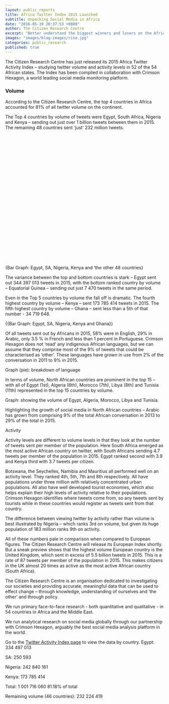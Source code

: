 ```yaml
---
layout: public_reports
title: Africa Twitter Index 2015 Launched
subtitle: Unpacking Social Media in Africa
date: "2016-05-19 20:37:53 +0800"
author: The Citizen Research Centre
excerpt: "Better understand the biggest winners and losers on the African continent when it comes to Twitter. Find out who ranks number one on our African Twitter Index."
images: "images/blog-images/rise.jpg"
categories: public_research
published: true
---
```


<p>The Citizen Research Centre has just released its 2015 Africa Twitter Activity Index – studying twitter volume and activity levels in 52 of the 54 African states. The Index has been compiled in collaboration with Crimson Hexagon, a world leading social media monitoring platform.</p>

<h3>Volume</h3>

<p>According to the Citizen Research Centre, the top 4 countries in Africa accounted for 81% of all twitter volume on the continent.</p> 

<p>The Top 4 countries by volume of tweets were Egypt, South Africa, Nigeria and Kenya – sending out just over 1 billion tweets between them in 2015. The remaining 48 countries sent ‘just’ 232 million tweets.</p>

<div id="voltweets" style="min-width: 310px; height: 400px; margin: 0 auto"></div>

{Bar Graph:
Egypt, SA, Nigeria, Kenya and ‘the other 48 countries}

<p>The variance between the top and bottom countries is stark – Egypt sent out 344 397 013 tweets in 2015, with the bottom ranked country by volume – Equatorial Guinea – sending out just 7 470 tweets in the same period.</p>

<p>Even in the Top 5 countries by volume the fall off is dramatic.  The fourth highest country by volume – Kenya – sent 173 785 414 tweets in 2015.  The fifth highest country by volume – Ghana – sent less than a 5th of that number - 34 719 648.</p>  

{{Bar Graph:
Egypt, SA, Nigeria, Kenya and Ghana}}

<p>Of all tweets sent out by Africans in 2015, 58% were in English, 29% in Arabic, only 3.5 % in French and less than 1 percent in Portuguese. Crimson Hexagon does not ‘read’ any indigenous African languages, but we can assume that they comprise most of the 9% of tweets that could be characterised as ‘other’. These languages have grown in use from 2% of the conversation in 2011 to 9% in 2015.</p>

Graph (pie): breakdown of language

In terms of volume, North African countries are prominent in the top 15 – with all of Egypt (1st), Algeria (6th), Morocco (7th), Libya (8th) and Tunisia (11th) represented in the top 15 countries by volume.

Graph: showing the volume of Egypt, Algeria, Morocco, Libya and Tunisia.

Highlighting the growth of social media in North African countries – Arabic has grown from comprising 9% of the total African conversation in 2013 to 29% of the total in 2015.

Activity

Activity levels are different to volume levels in that they look at the number of tweets sent per member of the population. Here South Africa emerged as the most active African country on twitter, with South Africans sending 4.7 tweets per member of the population in 2015. Egypt ranked second with 3.9 and Kenya third with 3.7 tweets per citizen. 

Botswana, the Seychelles, Namibia and Mauritius all performed well on an activity level.  They ranked 4th, 5th, 7th and 8th respectively. All have populations under three million with relatively concentrated urban populations. All also have well developed tourist economies, which also helps explain their high levels of activity relative to their populations. Crimson Hexagon identifies where tweets come from, so any tweets sent by tourists while in these countries would register as tweets sent from that country.

The difference between viewing twitter by activity rather than volume is best illustrated by Nigeria – which ranks 3rd on volume, but given its huge population of 183 million ranks 9th on activity.

All of these numbers pale in comparison when compared to European figures.  The Citizen Research Centre will release its European Index shortly. But a sneak preview shows that the highest volume European country is the United Kingdom, which sent in excess of 5.5 billion tweets in 2015. This is a rate of 87 tweets per member of the population in 2015. This makes citizens in the UK almost 20 times as active as the most active African country (South Africa).

The Citizen Research Centre is an organisation dedicated to investigating our societies and providing accurate, meaningful data that can be used to effect change – through knowledge, understanding of ourselves and ‘the other’ and through policy. 

We run primary face-to-face research - both quantitative and qualitative - in 54 countries in Africa and the Middle East.

We run analytical research on social media globally through our partnership with Crimson Hexagon, arguably the best social media analysis platform in the world.

Go to the <a href="">Twitter Activity Index page</a> to view the data by country.
Egypt: 334 497 013

SA: 250 593

Nigeria: 242 840 161

Kenya: 173 785 414

Total: 1 001 716 060 81.18% of total

Remaining volume (46 countries): 232 224 419

<script>
$(function () {
    $('#voltweets').highcharts({
        chart: {
            type: 'column'
        },
        title: {
            text: 'Volume of Tweets Top 5 Countries vs Rest of Africa'
        },
        xAxis: {
            categories: [
                'Countries'
            ],
            crosshair: true
        },
        yAxis: {
            min: 0,
            title: {
                text: 'Volume of Tweets'
            }
        },
        tooltip: {
            valueSuffix: ''
        },
        plotOptions: {
            column: {
                pointPadding: 0.2,
                borderWidth: 0
            }
        },
        series: [{
            name: 'Egypt',
            data: [334497013]

        }, {
            name: 'South Africa',
            data: [250593472]

        }, {
            name: 'Nigeria',
            data: [242840161]

        },
        {
            name: 'Kenya',
            data: [173785414]

        },
        {
            name: 'Rest of Africa (46 Countries)',
            data: [232224419]

        }]
    });
});
</script>